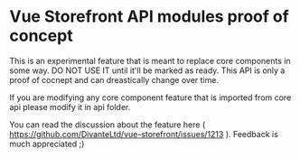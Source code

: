 # Vue Storefront API modules proof of concept

This is an experimental feature that is meant to replace core components in some way. 
DO NOT USE IT until it'll be marked as ready. This API is only a proof of cocnept and can dreastically change over time.

If you are modifying any core component feature that is imported from core api please modify it in api folder.

You can read the discussion about the feature here ( https://github.com/DivanteLtd/vue-storefront/issues/1213 ). Feedback is much appreciated ;)